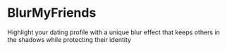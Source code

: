 # BlurMyFriends
Highlight your dating profile with a unique blur effect that keeps others in the shadows while protecting their identity
